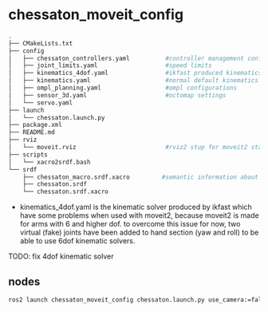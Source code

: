 # chessaton_moveit_config

```bash
.
├── CMakeLists.txt
├── config
│   ├── chessaton_controllers.yaml          #controller management configuration
│   ├── joint_limits.yaml                   #speed limits
│   ├── kinematics_4dof.yaml                #ikfast produced kinematics (there are some limits with this kinematic for now)
│   ├── kinematics.yaml                     #normal default kinematics
│   ├── ompl_planning.yaml                  #ompl configurations
│   ├── sensor_3d.yaml                      #octomap settings
│   └── servo.yaml
├── launch
│   └── chessaton.launch.py
├── package.xml
├── README.md
├── rviz
│   └── moveit.rviz                         #rviz2 stup for moveit2 stack
├── scripts
│   └── xacro2srdf.bash
└── srdf
    ├── chessaton_macro.srdf.xacro         #semantic information about the robot structure
    ├── chessaton.srdf
    └── chessaton.srdf.xacro
```

- kinematics_4dof.yaml is the kinematic solver produced by ikfast which have some problems when used with moveit2, because moveit2 is made for arms with 6 and higher dof. to overcome this issue for now, two virtual (fake) joints have been added to hand section (yaw and roll) to be able to use 6dof kinematic solvers.

TODO: fix 4dof kinematic solver
## nodes

```bash
ros2 launch chessaton_moveit_config chessaton.launch.py use_camera:=false
```